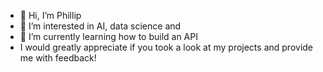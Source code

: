 - 👋 Hi, I’m Phillip
- 👀 I’m interested in AI, data science and 
- 🌱 I’m currently learning how to build an API 
- I would greatly appreciate if you took a look at my projects and provide me with feedback!
<!---

philly24@github

